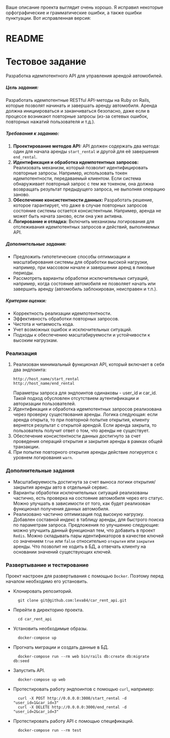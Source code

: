 Ваше описание проекта выглядит очень хорошо. Я исправил некоторые орфографические и грамматические ошибки, а также ошибки пунктуации. Вот исправленная версия:

# README

# Тестовое задание
Разработка идемпотентного API для управления арендой автомобилей.

##### Цель задания:
Разработать идемпотентные RESTful API-методы на Ruby on Rails, которые позволят начинать и завершать аренду автомобиля. Аренда должна инициироваться и заканчиваться безопасно, даже если в процессе возникают повторные запросы (из-за сетевых ошибок, повторных нажатий пользователя и т.д.).

##### Требования к заданию:
1. **Проектирование методов API:** API должен содержать два метода: один для начала аренды `start_rental` и другой для её завершения `end_rental`.
2. **Идентификация и обработка идемпотентных запросов:** Реализовать механизм, который позволит идентифицировать повторные запросы. Например, использовать токен идемпотентности, передаваемый клиентом. Если система обнаруживает повторный запрос с тем же токеном, она должна возвращать результат предыдущего запроса, не выполняя операцию заново.
3. **Обеспечение консистентности данных:** Разработать решение, которое гарантирует, что даже в случае повторных запросов состояние системы остается консистентным. Например, аренда не может быть начата заново, если она уже активна.
4. **Логирование и отладка:** Включить механизмы логирования для отслеживания идемпотентных запросов и действий, выполняемых API.

##### Дополнительные задания:
* Предложить гипотетические способы оптимизации и масштабирования системы для обработки высокой нагрузки, например, при массовом начале и завершении аренд в пиковые периоды.
* Рассмотреть варианты обработки исключительных ситуаций, например, когда состояние автомобиля не позволяет начать или завершить аренду (автомобиль заблокирован, неисправен и т.п.).

##### Критерии оценки:
* Корректность реализации идемпотентности.
* Эффективность обработки повторных запросов.
* Чистота и читаемость кода.
* Учет возможных ошибок и исключительных ситуаций.
* Подходы к обеспечению масштабируемости и устойчивости к высоким нагрузкам.

### Реализация
1. Реализован минимальный функционал API, который включает в себя два эндпоинта:
    ```
    http://host_name/start_rental
    http://host_name/end_rental
    ```
   Параметры запроса для эндпоинтов одинаковы - user_id и car_id.
   Такой подход обусловлен отсутствием аутентификации и авторизации пользователей.
2. Идентификация и обработка идемпотентных запросов реализована через проверку существования аренды.
   Логика следующая: если аренда открыта, то при повторной попытке открытия, клиенту вернется результат с открытой арендой.
   Если аренда закрыта, то пользователь получит ответ о том, что аренды не существует.
3. Обеспечение консистентности данных достигнуто за счет проведения операций открытия и закрытия аренды
   в рамках общей транзакции.
4. При попытке повторного открытия аренды действие логируется с уровнем логирования `warn`.

### Дополнительные задания
* Масштабируемость достигнута за счет выноса логики открытия/закрытия аренды авто в отдельный сервис.
* Варианты обработки исключительных ситуаций реализованы частично, есть проверка на состояние автомобиля через его статус.
  Можно улучшать в зависимости от того, как будет реализован функционал получения данных автомобиля.
* Реализовано частично оптимизация под высокую нагрузку. Добавлен составной индекс в таблицу аренды,
  для быстрого поиска по параметрам запроса.
  Предложения по улучшению следующие: можно улучшить данный функционал тем, что добавить в проект `Redis`.
  Можно складывать пары идентификаторов в качестве ключей со значением `true` или `false`
  относительно `открытия` или `закрытия` аренды. Что позволит не ходить в БД, а отвечать клиенту на основании значений
  существующих ключей.

### Развертывание и тестирование
Проект настроен для развертывания с помощью `Docker`. Поэтому перед началом необходимо его установить.

* Клонировать репозиторий.
  ```
    git clone git@github.com:leva84/car_rent_api.git
  ```

* Перейти в директорию проекта.
  ```
    cd car_rent_api
  ```

* Установить необходимые образы.
  ```
    docker-compose up
  ```

* Прогнать миграции и создать данные в БД.
  ```
    docker-compose run --rm web bin/rails db:create db:migrate db:seed
  ```

* Запустить API.
  ```
    docker-compose up web
  ```

* Протестировать работу эндпоинтов с помощью `curl`, например:
  ```
    curl -X POST http://0.0.0.0:3000/start_rental -d "user_id=1&car_id=3"
    curl -X DELETE http://0.0.0.0:3000/end_rental -d "user_id=2&car_id=3"
  ```

* Протестировать работу API с помощью спецификаций.
  ```
    docker-compose run --rm test
  ```
